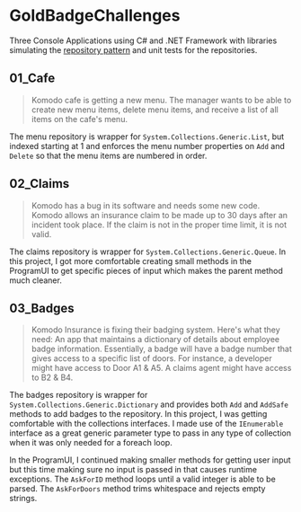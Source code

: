 # GoldBadgeChallenges

Three Console Applications using C# and .NET Framework with libraries simulating the 
[repository pattern](https://docs.microsoft.com/en-us/dotnet/architecture/microservices/microservice-ddd-cqrs-patterns/infrastructure-persistence-layer-design) 
and unit tests for the repositories.

## 01_Cafe

> Komodo cafe is getting a new menu. The manager wants to be able to create new menu items, delete menu items, and receive a list of all items on the cafe's menu.

The menu repository is wrapper for `System.Collections.Generic.List`, but indexed starting at 1 and enforces the menu number properties on `Add` and `Delete` so that 
the menu items are numbered in order.

## 02_Claims

> Komodo has a bug in its software and needs some new code. Komodo allows an insurance claim to be made up to 30 days after an incident took place. 
If the claim is not in the proper time limit, it is not valid.

The claims repository is wrapper for `System.Collections.Generic.Queue`. 
In this project, I got more comfortable creating small methods in the ProgramUI to get specific pieces of input which makes the parent method much cleaner.

## 03_Badges

> Komodo Insurance is fixing their badging system. Here's what they need: An app that maintains a dictionary of details about employee badge information. 
Essentially, a badge will have a badge number that gives access to a specific list of doors. For instance, a developer might have access to Door A1 & A5. 
A claims agent might have access to B2 & B4.

The badges repository is wrapper for `System.Collections.Generic.Dictionary` and provides both `Add` and `AddSafe` methods to add badges to the repository. 
In this project, I was getting comfortable with the collections interfaces. 
I made use of the `IEnumerable` interface as a great generic parameter type to pass in any type of collection when it was only needed for a foreach loop. 

In the ProgramUI, I continued making smaller methods for getting user input but this time making sure no input is passed in that causes runtime exceptions. 
The `AskForID` method loops until a valid integer is able to be parsed. The `AskForDoors` method trims whitespace and rejects empty strings.
